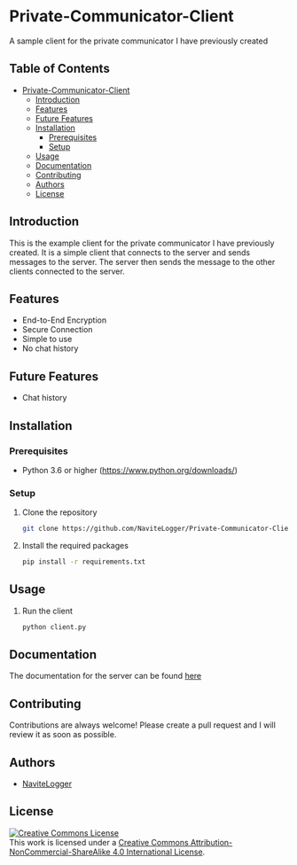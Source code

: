 # Private-Communicator-Client
A sample client for the private communicator I have previously created

## Table of Contents
- [Private-Communicator-Client](#private-communicator-client)
    - [Introduction](#introduction)
    - [Features](#features)
    - [Future Features](#future-features)
    - [Installation](#installation)
        - [Prerequisites](#prerequisites)
        - [Setup](#setup)
    - [Usage](#usage)
    - [Documentation](#documentation)
    - [Contributing](#contributing)
    - [Authors](#authors)
    - [License](#license)

## Introduction

This is the example client for the private communicator I have previously created. It is a simple client that connects to the server and sends messages to the server. The server then sends the message to the other clients connected to the server.

## Features
- End-to-End Encryption
- Secure Connection
- Simple to use
- No chat history

## Future Features

- Chat history

## Installation

### Prerequisites

- Python 3.6 or higher (https://www.python.org/downloads/)

### Setup

1. Clone the repository
    ```sh
    git clone https://github.com/NaviteLogger/Private-Communicator-Client.git
    ```

2. Install the required packages
    ```sh
    pip install -r requirements.txt
    ```

## Usage

1. Run the client
    ```sh
    python client.py
    ```

## Documentation

The documentation for the server can be found [here]()

## Contributing

Contributions are always welcome! Please create a pull request and I will review it as soon as possible.

## Authors

- [NaviteLogger](https://github.com/NaviteLogger)

## License

<a rel="license" href="http://creativecommons.org/licenses/by-nc-sa/4.0/"><img alt="Creative Commons License" style="border-width:0" src="https://i.creativecommons.org/l/by-nc-sa/4.0/88x31.png" /></a><br />This work is licensed under a <a rel="license" href="http://creativecommons.org/licenses/by-nc-sa/4.0/">Creative Commons Attribution-NonCommercial-ShareAlike 4.0 International License</a>.